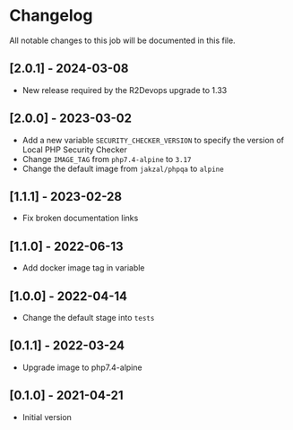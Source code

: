 # Changelog
All notable changes to this job will be documented in this file.

## [2.0.1] - 2024-03-08
* New release required by the R2Devops upgrade to 1.33

## [2.0.0] - 2023-03-02
* Add a new variable `SECURITY_CHECKER_VERSION` to specify the version of Local PHP Security Checker
* Change `IMAGE_TAG` from `php7.4-alpine` to `3.17`
* Change the default image from `jakzal/phpqa` to `alpine`

## [1.1.1] - 2023-02-28
* Fix broken documentation links

## [1.1.0] - 2022-06-13
* Add docker image tag in variable 

## [1.0.0] - 2022-04-14
* Change the default stage into `tests`

## [0.1.1] - 2022-03-24
* Upgrade image to php7.4-alpine

## [0.1.0] - 2021-04-21
* Initial version